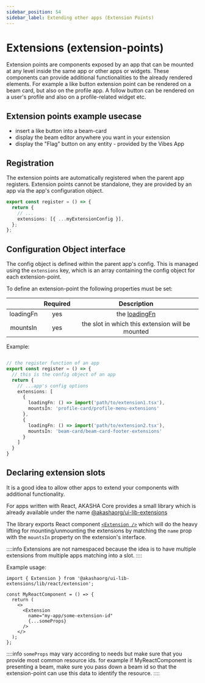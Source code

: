 ```yaml
---
sidebar_position: 54
sidebar_label: Extending other apps (Extension Points)
---
```


# Extensions (extension-points)

Extension points are components exposed by an app that can be mounted at any level inside the same app or other apps or widgets. These components can provide additional functionalities to the already rendered elements. For example a like button extension point can be rendered on a beam card, but also on the profile app. A follow button can be rendered on a user's profile and also on a profile-related widget etc.

## Extension points example usecase
- insert a like button into a beam-card
- display the beam editor anywhere you want in your extension
- display the "Flag" button on any entity - provided by the Vibes App

## Registration
The extension points are automatically registered when the parent app registers. Extension points cannot be standalone, they are provided by an app via the app's configuration object.

```ts title="index.js of MyApplication"
export const register = () => {
  return {
    // ...
    extensions: [{ ...myExtensionConfig }],
  };
};
```

## Configuration Object interface
The config object is defined within the parent app's config. This is managed using the `extensions` key,
which is an array containing the config object for each extension-point.

To define an extension-point the following properties must be set:

|            | Required |                 Description                        |
|:----------:|:--------:|:--------------------------------------------------:|
| loadingFn  |   yes    | the [loadingFn](../extensions/loading_function.md) |
| mountsIn   |   yes    | the slot in which this extension will be mounted   |


Example:

```ts title="index.ts of MyAwesomeApp"

// the register function of an app
export const register = () => {
  // this is the config object of an app
  return {
    // ...app's config options
    extensions: [
      {
        loadingFn: () => import('path/to/extension1.tsx'),
        mountsIn: 'profile-card/profile-menu-extensions'
      },
      {
        loadingFn: () => import('path/to/extension2.tsx'),
        mountsIn: 'beam-card/beam-card-footer-extensions'
      }
    ]
  }
}

```
## Declaring extension slots

It is a good idea to allow other apps to extend your components with additional functionality.

For apps written with React, AKASHA Core provides a small library which is already available under the name [@akashaorg/ui-lib-extensions](https://github.com/AKASHAorg/akasha-core/tree/next/libs/extensions/src/react)

The library exports React component [`<Extension />`](https://github.com/AKASHAorg/akasha-core/blob/next/libs/extensions/src/react/extension.tsx) which will do the heavy lifting for mounting/unmounting the extensions by matching the `name` prop with the `mountsIn` property on the extension's interface.

::::info
Extensions are not namespaced because the idea is to have multiple extensions from multiple apps matching into a slot.
::::

Example usage:

```tsx title="Defining a mounting point of an extension-point"
import { Extension } from '@akashaorg/ui-lib-extensions/lib/react/extension';

const MyReactComponent = () => {
  return (
    <>
      <Extension
        name="my-app/some-extension-id"
        {...someProps}
      />
    </>
  );
};
```

::::info
`someProps` may vary according to needs but make sure that you provide most common resource ids. for example if MyReactComponent is presenting a beam, make sure you pass down a beam id so that the extension-point can use this data to identify the resource.
::::

